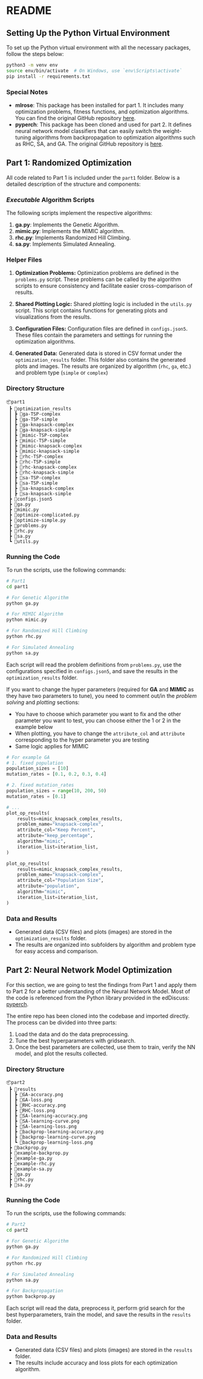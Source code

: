 # README

## Setting Up the Python Virtual Environment

To set up the Python virtual environment with all the necessary packages, follow the steps below:

```bash
python3 -m venv env
source env/bin/activate  # On Windows, use `env\Scripts\activate`
pip install -r requirements.txt
```

### Special Notes
- **mlrose**: This package has been installed for part 1. It includes many optimization problems, fitness functions, and optimization algorithms. You can find the original GitHub repository [here](https://github.com/gkhayes/mlrose).
- **pyperch**: This package has been cloned and used for part 2. It defines neural network model classifiers that can easily switch the weight-tuning algorithms from backpropagation to optimization algorithms such as RHC, SA, and GA. The original GitHub repository is [here](https://github.com/EpistasisLab/pyperch).

## Part 1: Randomized Optimization

All code related to Part 1 is included under the `part1` folder. Below is a detailed description of the structure and components:

### *Executable* Algorithm Scripts
The following scripts implement the respective algorithms:
1. **ga.py**: Implements the Genetic Algorithm.
2. **mimic.py**: Implements the MIMIC algorithm.
3. **rhc.py**: Implements Randomized Hill Climbing.
4. **sa.py**: Implements Simulated Annealing.

### Helper Files
1. **Optimization Problems:**
Optimization problems are defined in the `problems.py` script. These problems can be called by the algorithm scripts to ensure consistency and facilitate easier cross-comparison of results.

2. **Shared Plotting Logic:**
Shared plotting logic is included in the `utils.py` script. This script contains functions for generating plots and visualizations from the results.

3. **Configuration Files:**
Configuration files are defined in `configs.json5`. These files contain the parameters and settings for running the optimization algorithms.

4. **Generated Data:**
Generated data is stored in CSV format under the `optimization_results` folder. This folder also contains the generated plots and images. The results are organized by algorithm (`rhc`, `ga`, etc.) and problem type (`simple` or `complex`)

### Directory Structure

```plaintext
📦part1
 ┣ 📂optimization_results
 ┃ ┣ 📂ga-TSP-complex
 ┃ ┣ 📂ga-TSP-simple
 ┃ ┣ 📂ga-knapsack-complex
 ┃ ┣ 📂ga-knapsack-simple
 ┃ ┣ 📂mimic-TSP-complex
 ┃ ┣ 📂mimic-TSP-simple
 ┃ ┣ 📂mimic-knapsack-complex
 ┃ ┣ 📂mimic-knapsack-simple
 ┃ ┣ 📂rhc-TSP-complex
 ┃ ┣ 📂rhc-TSP-simple
 ┃ ┣ 📂rhc-knapsack-complex
 ┃ ┣ 📂rhc-knapsack-simple
 ┃ ┣ 📂sa-TSP-complex
 ┃ ┣ 📂sa-TSP-simple
 ┃ ┣ 📂sa-knapsack-complex
 ┃ ┣ 📂sa-knapsack-simple
 ┣ 📜configs.json5
 ┣ 📜ga.py
 ┣ 📜mimic.py
 ┣ 📜optimize-complicated.py
 ┣ 📜optimize-simple.py
 ┣ 📜problems.py
 ┣ 📜rhc.py
 ┣ 📜sa.py
 ┗ 📜utils.py
```

### Running the Code
To run the scripts, use the following commands:

```bash
# Part1
cd part1

# For Genetic Algorithm
python ga.py

# For MIMIC Algorithm
python mimic.py

# For Randomized Hill Climbing
python rhc.py

# For Simulated Annealing
python sa.py
```

Each script will read the problem definitions from `problems.py`, use the configurations specified in `configs.json5`, and save the results in the `optimization_results` folder.

If you want to change the hyper parameters (required for **GA** and **MIMIC** as they have two parameters to tune), you need to comment out/in the *problem solving* and *plotting* sections:
- You have to choose which parameter you want to fix and the other parameter you want to test, you can choose either the 1 or 2 in the example below
- When plotting, you have to change the `attribute_col` and `attribute` corresponding to the hyper parameter you are testing
- Same logic applies for MIMIC

```python
# For example GA
# 1. fixed population
population_sizes = [10]
mutation_rates = [0.1, 0.2, 0.3, 0.4]

# 2. fixed mutation_rates
population_sizes = range(10, 200, 50)
mutation_rates = [0.1]

# ...
plot_op_results(
    results=mimic_knapsack_complex_results,
    problem_name="knapsack-complex",
    attribute_col="Keep Percent",
    attribute="keep_percentage",
    algorithm="mimic",
    iteration_list=iteration_list,
)

plot_op_results(
    results=mimic_knapsack_complex_results,
    problem_name="knapsack-complex",
    attribute_col="Population Size",
    attribute="population",
    algorithm="mimic",
    iteration_list=iteration_list,
)
```

### Data and Results
- Generated data (CSV files) and plots (images) are stored in the `optimization_results` folder.
- The results are organized into subfolders by algorithm and problem type for easy access and comparison.

## Part 2: Neural Network Model Optimization

For this section, we are going to test the findings from Part 1 and apply them to Part 2 for a better understanding of the Neural Network Model. Most of the code is referenced from the Python library provided in the edDiscuss: [pyperch](https://github.com/jlm429/pyperch/tree/master).

The entire repo has been cloned into the codebase and imported directly. The process can be divided into three parts:
1. Load the data and do the data preprocessing.
2. Tune the best hyperparameters with gridsearch.
3. Once the best parameters are collected, use them to train, verify the NN model, and plot the results collected.

### Directory Structure

```plaintext
📦part2
 ┣ 📂results
 ┃ ┣ 📜GA-accuracy.png
 ┃ ┣ 📜GA-loss.png
 ┃ ┣ 📜RHC-accuracy.png
 ┃ ┣ 📜RHC-loss.png
 ┃ ┣ 📜SA-learning-accuracy.png
 ┃ ┣ 📜SA-learning-curve.png
 ┃ ┣ 📜SA-learning-loss.png
 ┃ ┣ 📜backprop-learning-accuracy.png
 ┃ ┣ 📜backprop-learning-curve.png
 ┃ ┗ 📜backprop-learning-loss.png
 ┣ 📜backprop.py
 ┣ 📜example-backprop.py
 ┣ 📜example-ga.py
 ┣ 📜example-rhc.py
 ┣ 📜example-sa.py
 ┣ 📜ga.py
 ┣ 📜rhc.py
 ┣ 📜sa.py
```

### Running the Code
To run the scripts, use the following commands:

```bash
# Part2
cd part2

# For Genetic Algorithm
python ga.py

# For Randomized Hill Climbing
python rhc.py

# For Simulated Annealing
python sa.py

# For Backpropagation
python backprop.py
```

Each script will read the data, preprocess it, perform grid search for the best hyperparameters, train the model, and save the results in the `results` folder.

### Data and Results
- Generated data (CSV files) and plots (images) are stored in the `results` folder.
- The results include accuracy and loss plots for each optimization algorithm.